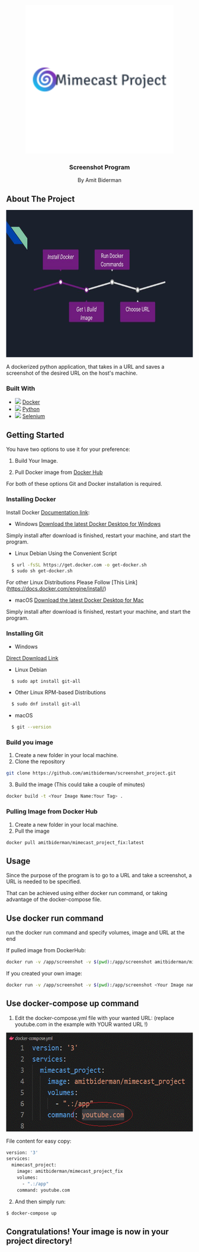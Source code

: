 
<!-- PROJECT LOGO -->
<br />
<p align="center">
  <a href="https://github.com/amitbiderman/screenshot_project">
    <img src="images/logo.png" alt="Logo" width="400" height="400">
  </a>

  <h3 align="center">Screenshot Program</h3>

  <p align="center">
   By Amit Biderman
  </p>
</p>


<!-- ABOUT THE PROJECT -->
## About The Project

  <a href="https://github.com/amitbiderman/screenshot_project">
    <img src="images/graph.jpg" alt="Logo" width="874" height="396">
  </a>

A dockerized python application, that takes in a URL and saves a screenshot of the desired URL on the host's machine.

### Built With

* <img src="https://img.icons8.com/dusk/30/000000/docker.png"/> [Docker](https://www.docker.com/m)
* <img src="https://img.icons8.com/color/30/000000/python.png"/> [Python](https://www.python.org/)
* <img src="https://img.icons8.com/officel/30/000000/selenium-test-automation.png"/> [Selenium](https://www.selenium.dev/)



<!-- GETTING STARTED -->
## Getting Started

You have two options to use it for your preference:

1. Build Your Image.

2. Pull Docker image from [Docker Hub](https://hub.docker.com/) 

For both of these options Git and Docker installation is required.


### Installing Docker

Install Docker [Documentation link](https://docs.docker.com/get-docker/):

* Windows
[Download the latest Docker Desktop for Windows](https://hub.docker.com/editions/community/docker-ce-desktop-windows/)

Simply install after download is finished, restart your machine, and start the program.


* Linux Debian Using the Convenient Script
```sh
  $ url -fsSL https://get.docker.com -o get-docker.sh
  $ sudo sh get-docker.sh
  ```
  
For other Linux Distributions Please Follow [This Link] (https://docs.docker.com/engine/install/)


* macOS
[Download the latest Docker Desktop for Mac](https://hub.docker.com/editions/community/docker-ce-desktop-mac/)

Simply install after download is finished, restart your machine, and start the program.

### Installing Git

* Windows

[Direct Download Link](https://git-scm.com/download/win)


* Linux Debian
```sh
  $ sudo apt install git-all
  ```
* Other Linux RPM-based Distributions
```sh
  $ sudo dnf install git-all
  ```
* macOS
```sh
  $ git --version
  ```

### Build you image


1. Create a new folder in your local machine.
2. Clone the repository
  ```sh
  git clone https://github.com/amitbiderman/screenshot_project.git
  ```

3. Build the image (This could take a couple of minutes)
  ```sh
  docker build -t <Your Image Name:Your Tag> .
  ```


### Pulling Image from Docker Hub

1. Create a new folder in your local machine.
2. Pull the image
  ```sh
  docker pull amitbiderman/mimecast_project_fix:latest
  ```


<!-- USAGE EXAMPLES -->
## Usage
Since the purpose of the program is to go to a URL and take a screenshot, a URL is needed to be specified.

That can be achieved using either docker run command, or taking advantage of the docker-compose file.

## Use docker run command

run the docker run command and specify volumes, image and URL at the end

If pulled image from DockerHub:
  ```sh
 docker run -v /app/screenshot -v $(pwd):/app/screenshot amitbiderman/mimecast_project_fix <ENTER URL HERE>
  ```
If you created your own image:
  ```sh
 docker run -v /app/screenshot -v $(pwd):/app/screenshot <Your Image name:Your tag> <ENTER URL HERE>
  ```
  
 
 ## Use docker-compose up command
 
1. Edit the docker-compose.yml file with your wanted URL: (replace youtube.com in the example with YOUR wanted URL !)

<a href="https://github.com/amitbiderman/screenshot_project">
    <img src="images/docker-compose.png" alt="Logo" width="594" height="266">
  </a>

File content for easy copy:
```sh
version: '3'
services:
  mimecast_project:
    image: amitbiderman/mimecast_project_fix
    volumes:
      - ".:/app"
    command: youtube.com
```


2. And then  simply run:

  ```sh
  $ docker-compose up
  ```
  
  ## Congratulations! Your image is now in your project directory!
